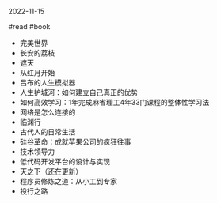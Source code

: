 2022-11-15

#read 
#book 

- 完美世界
- 长安的荔枝
- 遮天
- 从红月开始
- 吕布的人生模拟器
- 人生护城河：如何建立自己真正的优势
- 如何高效学习：1年完成麻省理工4年33门课程的整体性学习法
- 网络是怎么连接的
- 临渊行
- 古代人的日常生活
- 硅谷革命：成就苹果公司的疯狂往事
- 技术领导力
- 低代码开发平台的设计与实现
- 天之下（还在更新）
- 程序员修炼之道：从小工到专家
- 投行之路